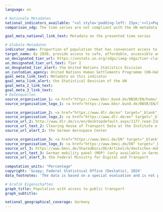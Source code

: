 ```yaml
---
language: en    

# Nationale Metadaten    
national_indicators_available: "<ul style='padding-left: 25px;'><li>Population with access to public transport (within 500 meters)</li> <li> Population with access to public transport (within 10 minutes walking distance)</li></ul>"    
comparison_sdg: The time series are not compliant with the UN metadata, but provide additional information.    

goal_meta_national_link_text: Metadata on the presented time series    

# Globale Metadaten    
indicator_name: Proportion of population that has convenient access to public transport, by sex, age and persons with disabilities    
target_name: By 2030, provide access to safe, affordable, accessible and sustainable transport systems for all, improving road safety, notably by expanding public transport, with special attention to the needs of those in vulnerable situations, women, children, persons with disabilities and older persons    
un_designated_tier_url: https://unstats.un.org/sdgs/iaeg-sdgs/tier-classification/    
un_designated_tier_url_text: Tier I    
un_desgnated_tier_alert: the United Nations Statistics Division    
un_custodian_agency: United Nations Human Settlements Programme (UN-Habitat)    
goal_meta_link_text: Metadata on this indicator    
goal_meta_link_alert: the Statistical Devision of the UN    
goal_meta_2_link_text:     
goal_meta_3_link_text:         
# Datenquellen
source_organisation_1: <a href="https://www.bbsr.bund.de/BBSR/EN/home/_node.html" target="_blank" onclick="return confirm_alert('the Federal Office for Research on Building, Urban Affairs and Spatial Development','En');"> Federal Office for Research on Building, Urban Affairs and Spatial Development </a>
source_organisation_logo_1: <a href="https://www.bbsr.bund.de/BBSR/EN/home/_node.html" target="_blank" onclick="return confirm_alert('the Federal Office for Research on Building, Urban Affairs and Spatial Development','En');"><img src="https://sdg-indikatoren.de/public/OrgImgEn/bbsr.png" alt="Logo bbsr" style="height:60px; width:148px"/></a>

source_organisation_2: <a href="https://www.dlr.de/en" target="_blank" onclick="return confirm_alert('the German Aerospace Center','En');"> German Aerospace Center </a>
source_organisation_logo_2: <a href="https://www.dlr.de/en" target="_blank" onclick="return confirm_alert('the German Aerospace Center','En');"><img src="https://sdg-indikatoren.de/public/OrgImgEn/dlr.png" alt="Logo dlr" style="height:60px; width:148px"/></a>
source_url_2: http://www.dlr.de/cs/en/desktopdefault.aspx/1177_read-2160/
source_url_text_2: Clearing House of Transport Data at the Institute of Transport Research
source_url_alert_2: the German Aerospace Center

source_organisation_3: <a href="https://www.bmvi.de/EN" target="_blank" onclick="return confirm_alert('the Federal Ministry for Digital and Transport','En');"> Federal Ministry for Digital and Transport </a>
source_organisation_logo_3: <a href="https://www.bmvi.de/EN" target="_blank" onclick="return confirm_alert('the Federal Ministry for Digital and Transport','En');"><img src="https://sdg-indikatoren.de/public/OrgImgEn/bmdv.png" alt="Logo bmdv" style="height:60px; width:148px"/></a>
source_url_3: https://www.bmvi.de/SharedDocs/DE/Artikel/G/deutsches-mobilitaetspanel.html
source_url_text_3: German mobility panel (MOP) (only available in German)
source_url_alert_3: the Federal Ministry for Digital and Transport
    
computation_units: "Percentage"    
copyright: '&copy; Federal Statistical Office (Destatis), 2024'    
data_footnotes: 'The data is based on a special evaluation and is not publicly available.<br>• Accessibility within 500 m:  Data is only available from 2016.'    

# Grafik Eigenschaften    
graph_title: Population with access to public transport
graph_subtitle:     

national_geographical_coverage: Germany    
---
```


<span></span>